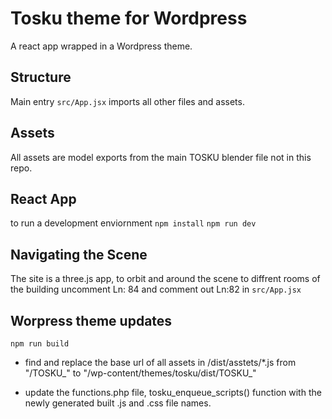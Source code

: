 # Tosku theme for Wordpress 

A react app wrapped in a Wordpress theme.

## Structure

Main entry
`src/App.jsx` imports all other files and assets.

## Assets

All assets are model exports from the main TOSKU blender file not in this repo. 

## React App

to run a development enviornment 
`npm install`
`npm run dev`

## Navigating the Scene

The site is a three.js app, to orbit and around the scene to diffrent rooms of the building
uncomment Ln: 84 and comment out Ln:82 in `src/App.jsx`

## Worpress theme updates

`npm run build`

- find and replace the base url of all assets in /dist/asstets/*.js from "/TOSKU_" to "/wp-content/themes/tosku/dist/TOSKU_"

- update the functions.php file, tosku_enqueue_scripts() function with the newly generated built .js and .css file names.


